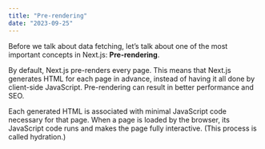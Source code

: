 ```yaml
---
title: "Pre-rendering"
date: "2023-09-25"
---
```


Before we talk about data fetching, let’s talk about one of the most important concepts in Next.js: **Pre-rendering**.

By default, Next.js pre-renders every page. This means that Next.js generates HTML for each page in advance, instead of having it all done by client-side JavaScript. Pre-rendering can result in better performance and SEO.

Each generated HTML is associated with minimal JavaScript code necessary for that page. When a page is loaded by the browser, its JavaScript code runs and makes the page fully interactive. (This process is called hydration.)
